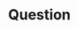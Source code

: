 ---
title: Question
tags:
icon: question
svg: '<svg xmlns="http://www.w3.org/2000/svg" width="24" height="24" fill="none" viewBox="0 0 24 24" stroke-width="1.5" stroke-linecap="round" stroke-linejoin="round" stroke="currentColor"><path d="M12 15.5c0-3.643 3.643-2.732 3.643-6.374 0-4.835-7.285-4.835-7.285 0"/><path stroke-width="2" d="M11.99 18.5H12"/></svg>'
---